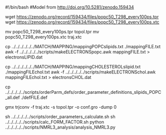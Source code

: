 #!/bin/bash
#Model from http://doi.org/10.5281/zenodo.159434

wget https://zenodo.org/record/159434/files/popc50_T298_every100ps.tpr
wget https://zenodo.org/record/159434/files/popc50_T298_every100ps.xtc

mv popc50_T298_every100ps.tpr topol.tpr
mv popc50_T298_every100ps.xtc traj.xtc

cp ../../../../../../MATCH/MAPPING/mappingPOPCslipids.txt ./mappingFILE.txt
awk -f ../../../../../scripts/makeELECTRONSpopc.awk mappingFILE.txt > electronsLIPID.dat

cp ../../../../../../MATCH/MAPPING/mappingCHOLESTEROLslipid.txt ./mappingFILEchol.txt
awk -f ../../../../../scripts/makeELECTRONSchol.awk mappingFILEchol.txt > electronsCHOL.dat  

cp ../../../../../scripts/orderParm_defs/order_parameter_definitions_slipids_POPC_all.def ./defFILE.def

gmx trjconv -f traj.xtc -s topol.tpr -o conf.gro -dump 0

sh ../../../../../scripts/order_parameters_calculate.sh
sh ../../../../../scripts/calc_FORM_FACTOR.sh
python ../../../../../scripts/NMRL3_analysis/analysis_NMRL3.py

